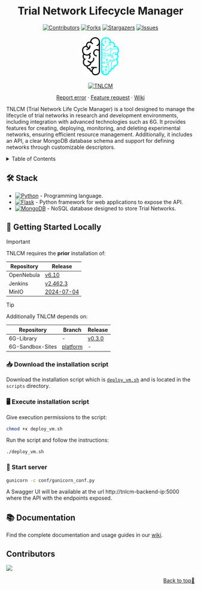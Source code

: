 <a name="readme-top"></a>

<div align="center">

  # Trial Network Lifecycle Manager <!-- omit in toc -->

  [![Contributors][contributors-shield]][contributors-url]
  [![Forks][forks-shield]][forks-url]
  [![Stargazers][stars-shield]][stars-url]
  [![Issues][issues-shield]][issues-url]
  <!-- [![MIT License][license-shield]][license-url] -->
  <!-- [![LinkedIn][linkedin-shield]][linkedin-url] -->

  <a href="https://github.com/6G-SANDBOX/TNLCM"><img src="./images/logo.png" width="100" title="TNLCM"></a>

  [![TNLCM][tnlcm-badge]][tnlcm-url]

  [Report error](https://github.com/6G-SANDBOX/TNLCM/issues/new?assignees=&labels=&projects=&template=bug_report.md) · [Feature request](https://github.com/6G-SANDBOX/TNLCM/issues/new?assignees=&labels=&projects=&template=feature_request.md) · [Wiki](https://github.com/6G-SANDBOX/TNLCM/wiki)
</div>

TNLCM (Trial Network Life Cycle Manager) is a tool designed to manage the lifecycle of trial networks in research and development environments, including integration with advanced technologies such as 6G. It provides features for creating, deploying, monitoring, and deleting experimental networks, ensuring efficient resource management. Additionally, it includes an API, a clear MongoDB database schema and support for defining networks through customizable descriptors.

<details>
<summary>Table of Contents</summary>

- [:hammer\_and\_wrench: Stack](#hammer_and_wrench-stack)
- [:rocket: Getting Started Locally](#rocket-getting-started-locally)
  - [:inbox\_tray: Download the installation script](#inbox_tray-download-the-installation-script)
  - [:desktop\_computer: Execute installation script](#desktop_computer-execute-installation-script)
  - [:snake: Start server](#snake-start-server)
- [📚 Documentation](#-documentation)
</details>

## :hammer_and_wrench: Stack
- [![Python][python-badge]][python-url] - Programming language.
- [![Flask][flask-badge]][flask-url] - Python framework for web applications to expose the API.
- [![MongoDB][mongodb-badge]][mongodb-url] - NoSQL database designed to store Trial Networks.

## :rocket: Getting Started Locally

> [!IMPORTANT]
> TNLCM requires the **prior** installation of:
> 
> | Repository       | Release                                                                                |
> | ---------------- | -------------------------------------------------------------------------------------- |
> | OpenNebula       | [v6.10](https://github.com/OpenNebula/one/releases/tag/release-6.10.0)                 |
> | Jenkins          | [v2.462.3](https://github.com/jenkinsci/jenkins/releases/tag/jenkins-2.462.3)          |
> | MinIO            | [2024-07-04](https://github.com/minio/minio/releases/tag/RELEASE.2024-07-04T14-25-45Z) |

> [!TIP]
> Additionally TNLCM depends on:
>
> | Repository       | Branch                                                        | Release                                                                   |
> | ---------------- | ------------------------------------------------------------- | ------------------------------------------------------------------------- |
> | 6G-Library       | -                                                             | [v0.3.0](https://github.com/6G-SANDBOX/6G-Library/releases/tag/v0.3.0)    |
> | 6G-Sandbox-Sites | [platform](https://github.com/6G-SANDBOX/6G-Sandbox-Sites)    | -                                                                         |

### :inbox_tray: Download the installation script

Download the installation script which is [`deploy_vm.sh`](../scripts/deploy_vm.sh) and is located in the `scripts` directory.

### :desktop_computer: Execute installation script

Give execution permissions to the script:

```bash
chmod +x deploy_vm.sh
```

Run the script and follow the instructions:

```bash
./deploy_vm.sh
```

### :snake: Start server

```bash
gunicorn -c conf/gunicorn_conf.py
```

A Swagger UI will be available at the url http://tnlcm-backend-ip:5000 where the API with the endpoints exposed.

## 📚 Documentation

Find the complete documentation and usage guides in our [wiki](https://github.com/6G-SANDBOX/TNLCM/wiki).

## Contributors <!-- omit in toc -->

<a href="https://github.com/6G-SANDBOX/TNLCM/graphs/contributors">
  <img src="https://contrib.rocks/image?repo=6G-SANDBOX/TNLCM" />
</a>

<p align="right"><a href="#readme-top">Back to top&#x1F53C;</a></p>

<!-- Urls, Shields and Badges -->
[tnlcm-badge]: https://img.shields.io/badge/TNLCM-v0.4.3-blue
[tnlcm-url]: https://github.com/6G-SANDBOX/TNLCM/releases/tag/v0.4.3
[python-badge]: https://img.shields.io/badge/Python-3.13.0-blue?style=for-the-badge&logo=python&logoColor=white&labelColor=3776AB
[python-url]: https://www.python.org/downloads/release/python-3130/
[flask-badge]: https://img.shields.io/badge/Flask-3.1.0-brightgreen?style=for-the-badge&logo=flask&logoColor=white&labelColor=000000
[flask-url]: https://flask.palletsprojects.com/en/stable/
[mongodb-badge]: https://img.shields.io/badge/MongoDB-8.0-green?style=for-the-badge&logo=mongodb&logoColor=white&labelColor=47A248
[mongodb-url]: https://www.mongodb.com/
[contributors-shield]: https://img.shields.io/github/contributors/6G-SANDBOX/TNLCM.svg?style=for-the-badge
[contributors-url]: https://github.com/6G-SANDBOX/TNLCM/graphs/contributors
[forks-shield]: https://img.shields.io/github/forks/6G-SANDBOX/TNLCM.svg?style=for-the-badge
[forks-url]: https://github.com/6G-SANDBOX/TNLCM/network/members
[stars-shield]: https://img.shields.io/github/stars/6G-SANDBOX/TNLCM.svg?style=for-the-badge
[stars-url]: https://github.com/6G-SANDBOX/TNLCM/stargazers
[issues-shield]: https://img.shields.io/github/issues/6G-SANDBOX/TNLCM.svg?style=for-the-badge
[issues-url]: https://github.com/6G-SANDBOX/TNLCM/issues
[linkedin-shield]: https://img.shields.io/badge/-LinkedIn-black.svg?style=for-the-badge&logo=linkedin&colorB=555
[linkedin-url]: https://
[license-shield]: https://
[license-url]: https://